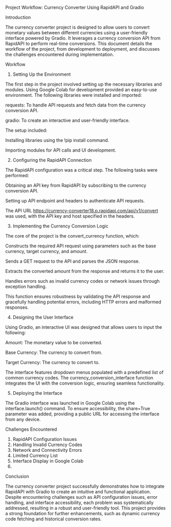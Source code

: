 Project Workflow: Currency Converter Using RapidAPI and Gradio

Introduction

The currency converter project is designed to allow users to convert monetary values between different currencies using a user-friendly interface powered by Gradio. It leverages a currency conversion API from RapidAPI to perform real-time conversions. This document details the workflow of the project, from development to deployment, and discusses the challenges encountered during implementation.

Workflow

1. Setting Up the Environment

The first step in the project involved setting up the necessary libraries and modules. Using Google Colab for development provided an easy-to-use environment. The following libraries were installed and imported:

requests: To handle API requests and fetch data from the currency conversion API.

gradio: To create an interactive and user-friendly interface.

The setup included:

Installing libraries using the !pip install command.

Importing modules for API calls and UI development.

2. Configuring the RapidAPI Connection

The RapidAPI configuration was a critical step. The following tasks were performed:

Obtaining an API key from RapidAPI by subscribing to the currency conversion API.

Setting up API endpoint and headers to authenticate API requests.

The API URL https://currency-converter18.p.rapidapi.com/api/v1/convert was used, with the API key and host specified in the headers.

3. Implementing the Currency Conversion Logic

The core of the project is the convert_currency function, which:

Constructs the required API request using parameters such as the base currency, target currency, and amount.

Sends a GET request to the API and parses the JSON response.

Extracts the converted amount from the response and returns it to the user.

Handles errors such as invalid currency codes or network issues through exception handling.

This function ensures robustness by validating the API response and gracefully handling potential errors, including HTTP errors and malformed responses.

4. Designing the User Interface

Using Gradio, an interactive UI was designed that allows users to input the following:

Amount: The monetary value to be converted.

Base Currency: The currency to convert from.

Target Currency: The currency to convert to.

The interface features dropdown menus populated with a predefined list of common currency codes. The currency_conversion_interface function integrates the UI with the conversion logic, ensuring seamless functionality.

5. Deploying the Interface

The Gradio interface was launched in Google Colab using the interface.launch() command. To ensure accessibility, the share=True parameter was added, providing a public URL for accessing the interface from any device.

Challenges Encountered

1. RapidAPI Configuration Issues
2. Handling Invalid Currency Codes
3. Network and Connectivity Errors
4. Limited Currency List
5. Interface Display in Google Colab
6. 
Conclusion

The currency converter project successfully demonstrates how to integrate RapidAPI with Gradio to create an intuitive and functional application. Despite encountering challenges such as API configuration issues, error handling, and interface accessibility, each problem was systematically addressed, resulting in a robust and user-friendly tool. This project provides a strong foundation for further enhancements, such as dynamic currency code fetching and historical conversion rates.

